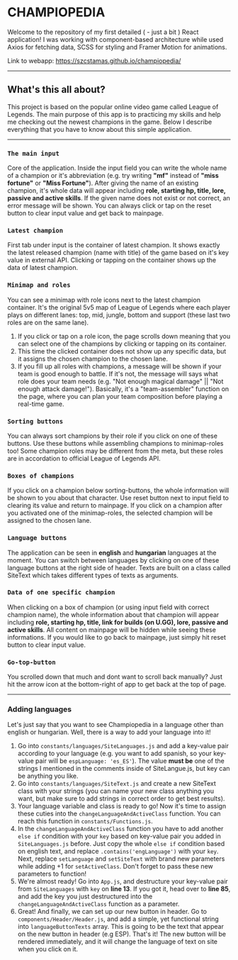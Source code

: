 # CHAMPIOPEDIA
Welcome to the repository of my first detailed ( - just a bit ) React application! I was working with component-based architecture while used Axios for fetching data, SCSS for styling and Framer Motion for animations.

Link to webapp: <a href="https://szcstamas.github.io/champiopedia/">https://szcstamas.github.io/champiopedia/</a>

<hr>

## What's this all about?
This project is based on the popular online video game called League of Legends. The main purpose of this app is to practicing my skills and help me checking out the newest champions in the game. Below I describe everything that you have to know about this simple application.

<hr>

### `The main input`
Core of the application. Inside the input field you can write the whole name of a champion or it's abbreviation (e.g. try writing **"mf"** instead of **"miss fortune"** or **"Miss Fortune"**). After giving the name of an existing champion, it's whole data will appear including **role, starting hp, title, lore, passive and active skills**. If the given name does not exist or not correct, an error message will be shown. You can always click or tap on the reset button to clear input value and get back to mainpage.

### `Latest champion`
First tab under input is the container of latest champion. It shows exactly the latest released champion (name with title) of the game based on it's key value in external API. Clicking or tapping on the container shows up the data of latest champion.

### `Minimap and roles`
You can see a minimap with role icons next to the latest champion container. It's the original 5v5 map of League of Legends where each player plays on different lanes: top, mid, jungle, bottom and support (these last two roles are on the same lane).
1. If you click or tap on a role icon, the page scrolls down meaning that you can select one of the champions by clicking or tapping on its container.
2. This time the clicked container does not show up any specific data, but it assigns the chosen champion to the chosen lane.
3. If you fill up all roles with champions, a message will be shown if your team is good enough to battle. If it's not, the message will says what role does your team needs (e.g. "Not enough magical damage" || "Not enough attack damage!"). Basically, it's a "team-assembler" function on the page, where you can plan your team composition before playing a real-time game.

### `Sorting buttons`
You can always sort champions by their role if you click on one of these buttons. Use these buttons while assembling champions to minimap-roles too! Some champion roles may be different from the meta, but these roles are in accordation to official League of Legends API.

### `Boxes of champions`
If you click on a champion below sorting-buttons, the whole information will be shown to you about that character. Use reset button next to input field to clearing its value and return to mainpage. If you click on a champion after you activated one of the minimap-roles, the selected champion will be assigned to the chosen lane.

### `Language buttons`
The application can be seen in **english** and **hungarian** languages at the moment. You can switch between languages by clicking on one of these language buttons at the right side of header. Texts are built on a class called SiteText which takes different types of texts as arguments.

### `Data of one specific champion`
When clicking on a box of champion (or using input field with correct champion name), the whole information about that champion will appear including **role, starting hp, title, link for builds (on U.GG), lore, passive and active skills**. All content on mainpage will be hidden while seeing these informations. If you would like to go back to mainpage, just simply hit reset button to clear input value.  

### `Go-top-button`
You scrolled down that much and dont want to scroll back manually? Just hit the arrow icon at the bottom-right of app to get back at the top of page.

<hr>

### Adding languages
Let's just say that you want to see Champiopedia in a language other than english or hungarian. Well, there is a way to add your language into it!
1. Go into `constants/languages/SiteLanguages.js` and add a key-value pair according to your language (e.g. you want to add spanish, so your key-value pair will be `espLanguage: 'es_ES'`). The value **must be** one of the strings I mentioned in the comments inside of SiteLangue.js, but key can be anything you like.
2. Go into `constants/languages/SiteText.js` and create a new SiteText class with your strings (you can name your new class anything you want, but make sure to add strings in correct order to get best results).
3. Your language variable and class is ready to go! Now it's time to assign these cuties into the `changeLanguageAndActiveClass` function. You can reach this function in `constants/Functions.js`. 
4. In the `changeLanguageAndActiveClass` function you have to add another `else if` condition with your `key` based on key-value pair you added in `SiteLanguages.js` before. Just copy the whole `else if` condition based on english text, and replace `.contains('engLanguage')` with your `key`. Next, replace `setLanguage` and `setSiteText` with brand new parameters while adding +1 for `setActiveClass`. Don't forget to pass these new parameters to function!
5. We're almost ready! Go into `App.js`, and destructure your key-value pair from `SiteLanguages` with `key` on **line 13**. If you got it, head over to **line 85**, and add the key you just destructured into the `changeLanguageAndActiveClass` function as a parameter.
6. Great! And finally, we can set up our new button in header. Go to `components/Header/Header.js`, and add a simple, yet functional string into `languageButtonTexts` array. This is going to be the text that appear on the new button in header (e.g ESP). That's it! The new button will be rendered immediately, and it will change the language of text on site when you click on it.
